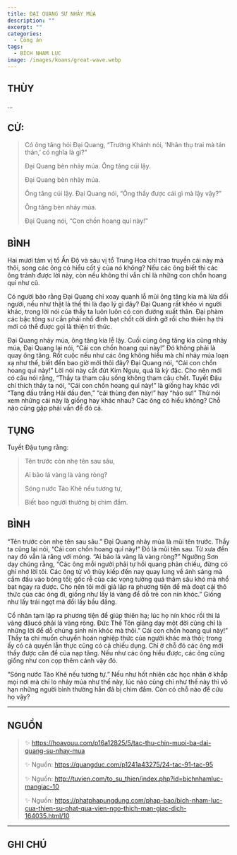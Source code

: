 ```yaml
---
title: ĐẠI QUANG SƯ NHẢY MÚA
description: ""
excerpt: ""
categories:
  - Công án
tags:
  - BÍCH NHAM LỤC
image: /images/koans/great-wave.webp
---
```


## THÙY

...

## CỬ:

> Có ông tăng hỏi Đại Quang, “Trường Khánh nói, ‘Nhân thụ trai mà tán thán,’ có nghĩa là gì?” 
> 
> Đại Quang bèn nhảy múa. Ông tăng cúi lậy. 
> 
> Đại Quang bèn nhảy múa. 
> 
> Ông tăng cúi lậy. Đại Quang nói, “Ông thấy được cái gì mà lậy vậy?” 
> 
> Ông tăng bèn nhảy múa. 
> 
> Đại Quang nói, “Con chồn hoang quỉ này!”

## BÌNH

Hai mươi tám vị tổ Ấn Độ và sáu vị tổ Trung Hoa chỉ trao truyền cái này mà thôi, song các ông có hiểu cốt ý của nó không? Nếu các ông biết thì các ông tránh được lời này, còn nếu không thí vẫn chỉ là những con chồn hoang quỉ như cũ.

Có người bảo rằng Đại Quang chỉ xoay quanh lỗ mũi ông tăng kia mà lừa dối người, nếu như thật là thế thì là đạo lý gì đây? Đại Quang rất khéo vì người khác, trong lời nói của thầy ta luôn luôn có con đường xuất thân. Đại phàm các bậc tông sư cần phải nhổ đinh bạt chốt cởi dính gỡ rối cho thiên hạ thì mới có thể được gọi là thiện tri thức.

Đại Quang nhảy múa, ông tăng kia lễ lậy. Cuối cùng ông tăng kia cũng nhảy múa, Đại Quang lại nói, “Cái con chồn hoang quỉ này!” Đó không phải là quay ông tăng. Rốt cuộc nếu như các ông không hiểu mà chỉ nhảy múa loạn xạ như thế, biết đến bao giờ mới thôi đây? Đại Quang nói, “Cái con chồn hoang quỉ này!” Lời nói này cắt đứt Kim Ngưu, quả là kỳ đặc. Cho nên mới có câu nói rằng, “Thầy ta tham câu sống không tham câu chết. Tuyết Đậu chỉ thích thầy ta nói, “Cái con chồn hoang quỉ này!” là giống hay khác với “Tạng đầu trắng Hải đầu đen,” “cái thùng đen này!” hay “hảo sư!” Thử nói xem những cái này là giống hay khác nhau? Các ông có hiểu không? Chỗ nào cũng gặp phải vấn đề đó cả.

## TỤNG

Tuyết Đậu tụng rằng:

> Tên trước còn nhẹ tên sau sâu,
>
> Ai bảo lá vàng là vàng ròng?
>
> Sóng nước Tào Khê nếu tương tự,
>
> Biết bao người thường bị chìm đắm.

## BÌNH

“Tên trước còn nhẹ tên sau sâu.” Đại Quang nhảy múa là mũi tên trước. Thầy ta cũng lại nói, “Cái con chồn hoang quỉ này!” Đó là mũi tên sau. Từ xưa đến nay đó vẫn là răng với móng. “Ai bảo lá vàng là vàng ròng?” Ngưỡng Sơn dạy chúng rằng, “Các ông mỗi người phải tự hồi quang phản chiếu, đừng có ghi nhớ lời tôi. Các ông từ vô thủy kiếp đến nay quay lưng về ánh sáng mà cắm đầu vào bóng tối; gốc rễ của các vọng tưởng quá thâm sâu khó mà nhổ bạt ngay ra được. Cho nên tôi mới giả lập ra phương tiện để mà đoạt cái thô thức của các ông đi, giống như lấy lá vàng để dỗ trẻ con nín khóc.” Giống như lấy trái ngọt mà đổi lấy bầu đắng.

Cổ nhân tạm lập ra phương tiện để giúp thiên hạ; lúc họ nín khóc rồi thì lá vàng đâucó phải là vàng ròng. Đức Thế Tôn giảng dạy một đời cũng chỉ là những lời để dỗ chúng sinh nín khóc mà thôi.” Cái con chồn hoang quỉ này!” Thầy ta chỉ muốn chuyển hoán nghiệp thức của người khác mà thôi; trong ấy có cả quyền lẫn thực cũng có cả chiếu dụng. Chỉ ở chỗ đó các ông mới thấy được căn để của nạp tăng. Nếu như các ông hiểu được, các ông cũng giống như con cọp thêm cánh vậy đó.

“Sóng nước Tào Khê nếu tương tự.” Nếu như hốt nhiên các học nhân ở khắp mọi nơi mà chỉ lo nhảy múa như thế này, lúc nào cũng chỉ như thế này thì vô hạn những người bình thường hẳn đã bị chìm đắm. Còn có chỗ nào để cứu họ vậy?

<hr class="blog-rule" />

## NGUỒN

> ✨ https://hoavouu.com/p16a12825/5/tac-thu-chin-muoi-ba-dai-quang-su-nhay-mua
>
> ✨ Nguồn: https://quangduc.com/p1241a43275/24-tac-91-tac-95
>
> ✨ Nguồn: http://tuvien.com/to_su_thien/index.php?id=bichnhamluc-mangiac-10
>
> ✨ Nguồn: https://phatphapungdung.com/phap-bao/bich-nham-luc-cua-thien-su-phat-qua-vien-ngo-thich-man-giac-dich-164035.html/10

<hr class="blog-rule" />

## GHI CHÚ

[^1]: ⭐️ 
